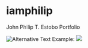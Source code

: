 # iamphilip
John Philip T. Estobo Portfolio

<img
 src="https://wakatime.com/share/@philip23/55db6fc6-e718-4d48-bf65-488618d61795.svg"
  alt="Alternative Text"
/>
Example:
<img
  src="https://wakatime.com/share/@philip23/83f925db-ff03-4ce3-9ed3-adeacac79770.svg"
/>
